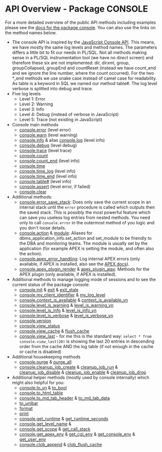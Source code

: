 # API Overview - Package CONSOLE

For a more detailed overview of the public API methods including examples please
see the [docs for the package console](package-console.md). You can also use the
links on the method names below.

- The console API is inspired by the [JavaScript Console
  API](https://developers.google.com/web/tools/chrome-devtools/console/api).
  This means, we have mostly the same log levels and method names. The
  parameters differs a little bit to fit our needs in PL/SQL. Not all methods
  making sense in a PL/SQL instrumentation tool (we have no direct screen) and
  therefore these six are not implemented: dir, dirxml, group, groupCollapsed,
  groupEnd and countReset (instead we have count_end and we ignore the line
  number, where the count occurred). For the two \*_end methods we use snake
  case instead of camel case for readability. As table is a keyword in SQL we
  named our method table#. The log level verbose is splitted into debug and
  trace.
- Five log levels
  - Level 1: Error
  - Level 2: Warning
  - Level 3: Info
  - Level 4: Debug (instead of verbose in JavaScript)
  - Level 5: Trace (not existing in JavaScript)
- Console main methods
  - [console.error](package-console.md#procedure-error) (level error)
  - [console.warn](package-console.md#procedure-warn) (level warning)
  - [console.info](package-console.md#procedure-info) & alias
    [console.log](package-console.md#procedure-log) (level info)
  - [console.debug](package-console.md#procedure-debug) (level debug)
  - [console.trace](package-console.md#procedure-trace) (level trace)
  - [console.count](package-console.md#procedure-count)
  - [console.count_end](package-console.md#procedure-count_end) (level info)
  - [console.time](package-console.md#procedure-time)
  - [console.time_log](package-console.md#procedure-time_log) (level info)
  - [console.time_end](package-console.md#procedure-time_end) (level info)
  - [console.table#](package-console.md#procedure-table) (level info)
  - [console.assert](package-console.md#procedure-assert) (level error, if
    failed)
  - [console.clear](package-console.md#procedure-clear)
- Additional methods:
  - [console.error_save_stack](package-console.md#procedure-error_save_stack):
    Does only save the current scope in an internal stack until the `error`
    procedure is called which outputs then the saved stack. This is possibly the
    most powerful feature which can save you useless log entries from nested
    methods. You need only to call `console.error` in the outermost method of
    you logic and you don't loose details.
  - [console.action](package-console.md#procedure-action) &
    [module](package-console.md#procedure-module): Aliases for
    dbms_application_info.set_action and set_module to be friendly to the DBA
    and monitoring teams. The module is usually set by the application (for
    example APEX is setting the module, and often also the action).
  - [console.apex_error_handling](package-console.md#function-apex_error_handling):
    Log internal APEX errors (only available, if APEX is installed, also see the
    [APEX
    docs](https://docs.oracle.com/en/database/oracle/application-express/20.2/aeapi/Example-of-an-Error-Handling-Function.html#GUID-2CD75881-1A59-4787-B04B-9AAEC14E1A82)).
  - [console.apex_plugin_render](package-console.md#function-apex_plugin_render)
    & [apex_plugin_ajax](package-console.md#function-apex_plugin_ajax): Methods
    for the APEX plugin (only available, if APEX is installed).
- Additional methods to manage logging mode of sessions and to see the current
  status of the package console:
  - [console.init](package-console.md#procedure-init) &
    [exit](package-console.md#procedure-exit) &
    [exit_stale](package-console.md#procedure-exit_stale)
  - [console.my_client_identifier](package-console.md#function-my_client_identifier)
    & [my_log_level](package-console.md#function-my_log_level)
  - [console.context_is_available](package-console.md#function-context_is_available)
    &
    [context_is_available_yn](package-console.md#function-context_is_available_yn)
  - [console.level_is_warning](package-console.md#function-level_is_warning)
    &
    [level_is_warning_yn](package-console.md#function-level_is_warning_yn)
  - [console.level_is_info](package-console.md#function-level_is_info) &
    [level_is_info_yn](package-console.md#function-level_is_info_yn)
  - [console.level_is_verbose](package-console.md#function-level_is_verbose)
    &
    [level_is_verbose_yn](package-console.md#function-level_is_verbose_yn)
  - [console.version](package-console.md#function-version)
  - [console.view_status](package-console.md#function-view_status)
  - [console.view_cache](package-console.md#function-view_cache) &
    [flush_cache](package-console.md#procedure-flush_cache)
  - [console.view_last](package-console.md#function-view_last) - for me this is
    the standard way: `select * from console.view_last(20)` is showing the last
    20 entries in descending order from the cache AND the log table (if not
    enough in the cache or cache is disabled)
- Additional housekeeping methods
  - [console.purge](package-console.md#procedure-purge) &
    [purge_all](package-console.md#procedure-purge_all)
  - [console.cleanup_job_create](package-console.md#procedure-cleanup_job_create)
    & [cleanup_job_run](package-console.md#procedure-cleanup_job_run) &
    [cleanup_job_disable](package-console.md#procedure-cleanup_job_disable) &
    [cleanup_job_enable](package-console.md#procedure-cleanup_job_enable) &
    [cleanup_job_drop](package-console.md#procedure-cleanup_job_drop)
- Additional helper methods (mostly used by console internally) which might also
  helpful for you:
  - [console.to_yn](package-console.md#function-to_yn) &
    [to_bool](package-console.md#function-to_bool)
  - [console.to_html_table](package-console.md#function-to_html_table)
  - [console.to_md_tab_header](package-console.md#function-to_md_tab_header) &
    [to_md_tab_data](package-console.md#function-to_md_tab_data)
  - [to_unibar](package-console.md#function-to_unibar)
  - [format](package-console.md#function-format)
  - [print](package-console.md#procedure-print)
  - [console.get_runtime](package-console.md#function-get_runtime) &
    [get_runtime_seconds](package-console.md#function-get_runtime_seconds)
  - [console.get_level_name](package-console.md#function-get_level_name) &
  - [console.get_scope](package-console.md#function-get_scope) &
    [get_call_stack](package-console.md#function-get_call_stack)
  - [console.get_apex_env](package-console.md#function-get_apex_env) &
    [get_cgi_env](package-console.md#function-get_cgi_env) &
    [get_console_env](package-console.md#function-get_console_env) &
    [get_user_env](package-console.md#function-get_user_env)
  - [console.clob_append](package-console.md#procedure-clob_append) &
    [clob_flush_cache](package-console.md#procedure-clob_flush_cache)
